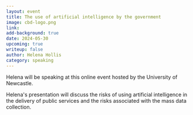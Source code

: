 ```yaml
---
layout: event
title: The use of artificial intelligence by the government
image: cbd-logo.png
link: 
add-background: true
date: 2024-05-30
upcoming: true
writeup: false
author: Helena Hollis
category: speaking
---
```

Helena will be speaking at this online event hosted by the University of Newcastle.

<!--more-->

Helena's presentation will discuss the risks of using artificial intelligence in the delivery of public services and the risks associated with the mass data collection.